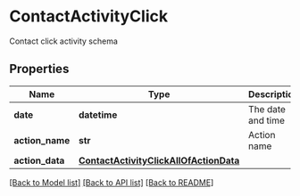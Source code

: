 # ContactActivityClick

Contact click activity schema
## Properties
Name | Type | Description | Notes
------------ | ------------- | ------------- | -------------
**date** | **datetime** | The date and time | [optional] 
**action_name** | **str** | Action name | [optional] 
**action_data** | [**ContactActivityClickAllOfActionData**](ContactActivityClickAllOfActionData.md) |  | [optional] 

[[Back to Model list]](../README.md#documentation-for-models) [[Back to API list]](../README.md#documentation-for-api-endpoints) [[Back to README]](../README.md)


